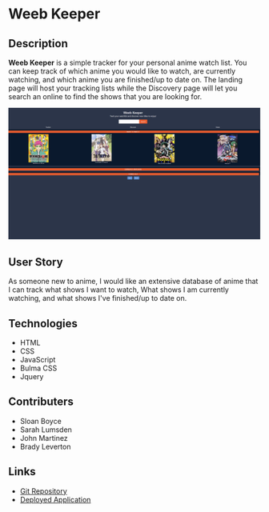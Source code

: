 # Weeb Keeper

## Description
**Weeb Keeper** is a simple tracker for your personal anime watch list.  You can keep track of which anime you would like to watch, are currently watching, and which anime you are finished/up to date on.  The landing page will host your tracking lists while the Discovery page will let you search an online to find the shows that you are looking for.

![Landing Page](dev/images/landing-page.png)

## User Story

As someone new to anime, I would like an extensive database of anime that I can track what shows I want to watch, What shows I am currently watching, and what shows I've finished/up to date on.


## Technologies

- HTML
- CSS
- JavaScript
- Bulma CSS
- Jquery

## Contributers

- Sloan Boyce
- Sarah Lumsden
- John Martinez
- Brady Leverton

## Links

- [Git Repository](https://github.com/FranSkitzo/weeb-keepers)
- [Deployed Application](https://franskitzo.github.io/weeb-keepers/)